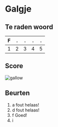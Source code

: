 # Galgje

## Te raden woord

|F|.|.|.|.|
|-|-|-|-|-|
|1|2|3|4|5|

## Score
![gallow](./images/4.png)

## Beurten
1. a fout helaas!
2. d fout helaas!
3. f Goed!
4. i
